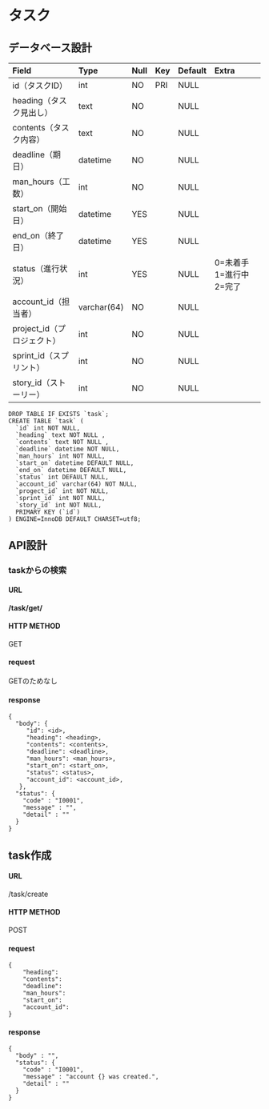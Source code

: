 # タスク

## データベース設計

|Field|Type|Null|Key|Default|Extra|
|:--|:--|:--|:--|:--|:--|
|id（タスクID）|int|NO|PRI|NULL||
|heading（タスク見出し）|text|NO||NULL|| 
|contents（タスク内容）|text|NO||NULL||
|deadline（期日）|datetime|NO||NULL||
|man_hours（工数）|int|NO||NULL||
|start_on（開始日）|datetime|YES||NULL||
|end_on（終了日）|datetime|YES||NULL||
|status（進行状況）|int|YES||NULL|0=未着手 1=進行中 2=完了|
|account_id（担当者）|varchar(64)|NO||NULL||
|project_id（プロジェクト）|int|NO||NULL||
|sprint_id（スプリント）|int|NO||NULL||
|story_id（ストーリー）|int|NO||NULL||

```
DROP TABLE IF EXISTS `task`;
CREATE TABLE `task` (
  `id` int NOT NULL,
  `heading` text NOT NULL ,
  `contents` text NOT NULL ,
  `deadline` datetime NOT NULL,
  `man_hours` int NOT NULL,
  `start_on` datetime DEFAULT NULL,
  `end_on` datetime DEFAULT NULL,
  `status` int DEFAULT NULL,
  `account_id` varchar(64) NOT NULL,
  `progect_id` int NOT NULL,
  `sprint_id` int NOT NULL,
  `story_id` int NOT NULL,
  PRIMARY KEY (`id`)
) ENGINE=InnoDB DEFAULT CHARSET=utf8;
```

## API設計

### taskからの検索

#### URL

**/task/get/**

#### HTTP METHOD

GET

#### request

GETのためなし

#### response

```request
{
  "body": {
     "id": <id>,
     "heading": <heading>,
     "contents": <contents>,
     "deadline": <deadline>,
     "man_hours": <man_hours>,
     "start_on": <start_on>,
     "status": <status>,
     "account_id": <account_id>,
   },
  "status": {
    "code" : "I0001",
    "message" : "",
    "detail" : ""
  }
}
```




## task作成

#### URL

/task/create

#### HTTP METHOD

POST

#### request


```
{   
    "heading":
    "contents":
    "deadline":
    "man_hours":
    "start_on":
    "account_id":
}
```

#### response

```
{
  "body" : "",
  "status": {
    "code" : "I0001",
    "message" : "account {} was created.",
    "detail" : ""
  }
}

```
